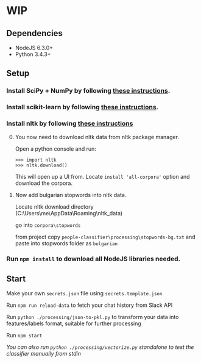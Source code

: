 # WIP

## Dependencies

- NodeJS 6.3.0+
- Python 3.4.3+

## Setup

### Install SciPy + NumPy by following [these instructions](https://www.scipy.org/install.html).

### Install scikit-learn by following [these instructions](http://scikit-learn.org/stable/install.html).

### Install nltk by following [these instructions](http://www.nltk.org/install.html)

0. You now need to download nltk data from nltk package manager.

    Open a python console and run:
    ```
    >>> import nltk
    >>> nltk.download()
    ```

    This will open up a UI from. Locate `install 'all-corpora'` option and download the corpora.

0. Now add bulgarian stopwords into nltk data.

    Locate nltk download directory (C:\Users\me\AppData\Roaming\nltk_data)

    go into `corpora\stopwords`

    from project copy `people-classifier\processing\stopwords-bg.txt` and paste into stopwords folder as `bulgarian`

### Run `npm install` to download all NodeJS libraries needed.

## Start

Make your own `secrets.json` file using `secrets.template.json`

Run `npm run reload-data` to fetch your chat history from Slack API

Run `python ./processing/json-to-pkl.py` to transform your data into features/labels format, suitable for further processing

Run `npm start`

*You can also run `python ./processing/vectorize.py` standalone to test the classifier manually from stdin*